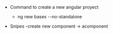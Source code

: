 * Command to create a new angular proyect
    - ng new bases --no-standalone

* Snipes
    -create new component -> acomponent